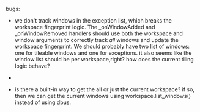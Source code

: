 bugs:
- we don't track windows in the exception list, which breaks the workspace fingerprint logic. The _onWindowAdded and _onWindowRemoved handlers should use both the workspace and window arguments to correctly track _all_ windows and update the workspace fingerprint.  We should probably have two list of windows: one for tileable windows and one for exceptions. it also seems like the window list should be per workspace,right? how does the current tiling logic behave?

-
- is there a built-in way to get the all or just the current workspace? if so, then we can get the current windows using workspace.list_windows() instead of using dbus.